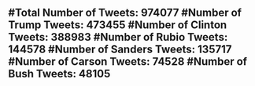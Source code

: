 #Total Number of Tweets: 974077 
#Number of Trump Tweets: 473455
#Number of Clinton Tweets: 388983
#Number of Rubio Tweets: 144578
#Number of Sanders Tweets: 135717
#Number of Carson Tweets: 74528
#Number of Bush Tweets: 48105
---
